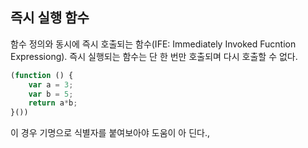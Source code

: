 ## 즉시 실행 함수
함수 정의와 동시에 즉시 호출되는 함수(IFE: Immediately Invoked Fucntion Expressiong). 즉시 실행되는 함수는 단 한 번만 호출되며 다시 호출할 수 없다.

```javascript
(function () {
    var a = 3;
    var b = 5;
    return a*b;   
}()) 
```
이 경우 기명으로 식별자를 붙여보아야 도움이 아 딘다.,